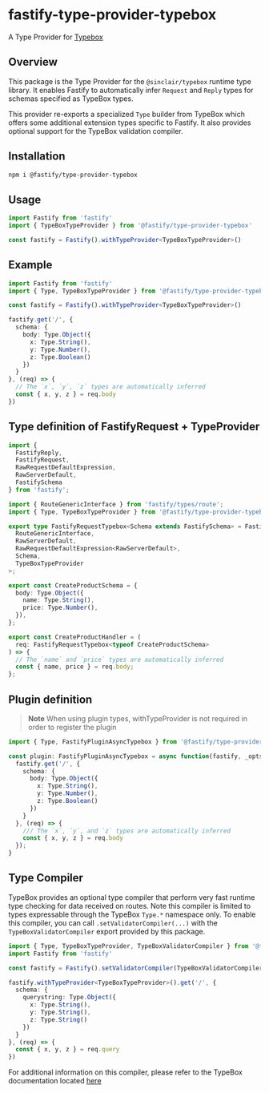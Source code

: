 # fastify-type-provider-typebox

A Type Provider for [Typebox](https://github.com/sinclairzx81/typebox)

## Overview

This package is the Type Provider for the `@sinclair/typebox` runtime type library. It enables Fastify to automatically infer `Request` and `Reply` types for schemas specified as TypeBox types.

This provider re-exports a specialized `Type` builder from TypeBox which offers some additional extension types specific to Fastify. It also provides optional support for the TypeBox validation compiler.

## Installation

```sh
npm i @fastify/type-provider-typebox
```

## Usage

```ts
import Fastify from 'fastify'
import { TypeBoxTypeProvider } from '@fastify/type-provider-typebox'

const fastify = Fastify().withTypeProvider<TypeBoxTypeProvider>()
```

## Example

```ts
import Fastify from 'fastify'
import { Type, TypeBoxTypeProvider } from '@fastify/type-provider-typebox'

const fastify = Fastify().withTypeProvider<TypeBoxTypeProvider>()

fastify.get('/', {
  schema: {
    body: Type.Object({
      x: Type.String(),
      y: Type.Number(),
      z: Type.Boolean()
    })
  }
}, (req) => {
  // The `x`, `y`, `z` types are automatically inferred
  const { x, y, z } = req.body
})
```

## Type definition of FastifyRequest + TypeProvider
```ts
import {
  FastifyReply,
  FastifyRequest,
  RawRequestDefaultExpression,
  RawServerDefault,
  FastifySchema
} from 'fastify';

import { RouteGenericInterface } from 'fastify/types/route';
import { Type, TypeBoxTypeProvider } from '@fastify/type-provider-typebox';

export type FastifyRequestTypebox<Schema extends FastifySchema> = FastifyRequest<
  RouteGenericInterface,
  RawServerDefault,
  RawRequestDefaultExpression<RawServerDefault>,
  Schema,
  TypeBoxTypeProvider
>;

export const CreateProductSchema = {
  body: Type.Object({
    name: Type.String(),
    price: Type.Number(),
  }),
};

export const CreateProductHandler = (
  req: FastifyRequestTypebox<typeof CreateProductSchema>
) => {
  // The `name` and `price` types are automatically inferred
  const { name, price } = req.body;
};
```


## Plugin definition

> **Note**
> When using plugin types, withTypeProvider is not required in order to register the plugin

```ts
import { Type, FastifyPluginAsyncTypebox } from '@fastify/type-provider-typebox'

const plugin: FastifyPluginAsyncTypebox = async function(fastify, _opts) {
  fastify.get('/', {
    schema: {
      body: Type.Object({
        x: Type.String(),
        y: Type.Number(),
        z: Type.Boolean()
      })
    }
  }, (req) => {
    /// The `x`, `y`, and `z` types are automatically inferred
    const { x, y, z } = req.body
  });
}
```

## Type Compiler

TypeBox provides an optional type compiler that perform very fast runtime type checking for data received on routes. Note this compiler is limited to types expressable through the TypeBox `Type.*` namespace only. To enable this compiler, you can call `.setValidatorCompiler(...)` with the `TypeBoxValidatorCompiler` export provided by this package.

```ts
import { Type, TypeBoxTypeProvider, TypeBoxValidatorCompiler } from '@fastify/type-provider-typebox'
import Fastify from 'fastify'

const fastify = Fastify().setValidatorCompiler(TypeBoxValidatorCompiler)

fastify.withTypeProvider<TypeBoxTypeProvider>().get('/', {
  schema: {
    querystring: Type.Object({
      x: Type.String(),
      y: Type.String(),
      z: Type.String()
    })
  }
}, (req) => {
  const { x, y, z } = req.query
})
```

For additional information on this compiler, please refer to the TypeBox documentation located [here](https://github.com/sinclairzx81/typebox#Compiler)
